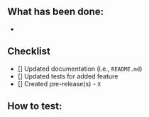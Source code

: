 ## What has been done:
- 

## Checklist
- [] Updated documentation (i.e., `README.md`)
- [] Updated tests for added feature
- [] Created pre-release(s) - `X`

## How to test:

